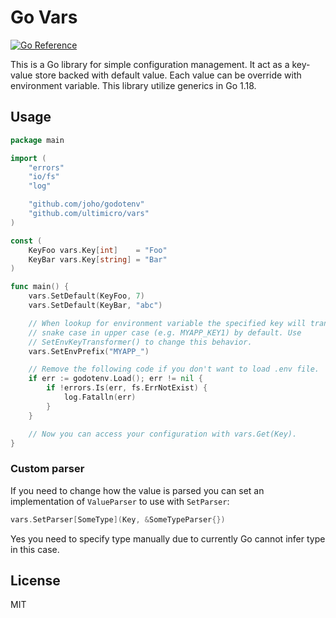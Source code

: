 # Go Vars
[![Go Reference](https://pkg.go.dev/badge/github.com/ultimicro/vars.svg)](https://pkg.go.dev/github.com/ultimicro/vars)

This is a Go library for simple configuration management. It act as a key-value store backed with default value. Each
value can be override with environment variable. This library utilize generics in Go 1.18.

## Usage

```go
package main

import (
	"errors"
	"io/fs"
	"log"

	"github.com/joho/godotenv"
	"github.com/ultimicro/vars"
)

const (
	KeyFoo vars.Key[int]    = "Foo"
	KeyBar vars.Key[string] = "Bar"
)

func main() {
	vars.SetDefault(KeyFoo, 7)
	vars.SetDefault(KeyBar, "abc")

	// When lookup for environment variable the specified key will transform to
	// snake case in upper case (e.g. MYAPP_KEY1) by default. Use
	// SetEnvKeyTransformer() to change this behavior.
	vars.SetEnvPrefix("MYAPP_")

	// Remove the following code if you don't want to load .env file.
	if err := godotenv.Load(); err != nil {
		if !errors.Is(err, fs.ErrNotExist) {
			log.Fatalln(err)
		}
	}

	// Now you can access your configuration with vars.Get(Key).
}
```

### Custom parser

If you need to change how the value is parsed you can set an implementation of `ValueParser` to use with `SetParser`:

```go
vars.SetParser[SomeType](Key, &SomeTypeParser{})
```

Yes you need to specify type manually due to currently Go cannot infer type in this case.

## License

MIT
